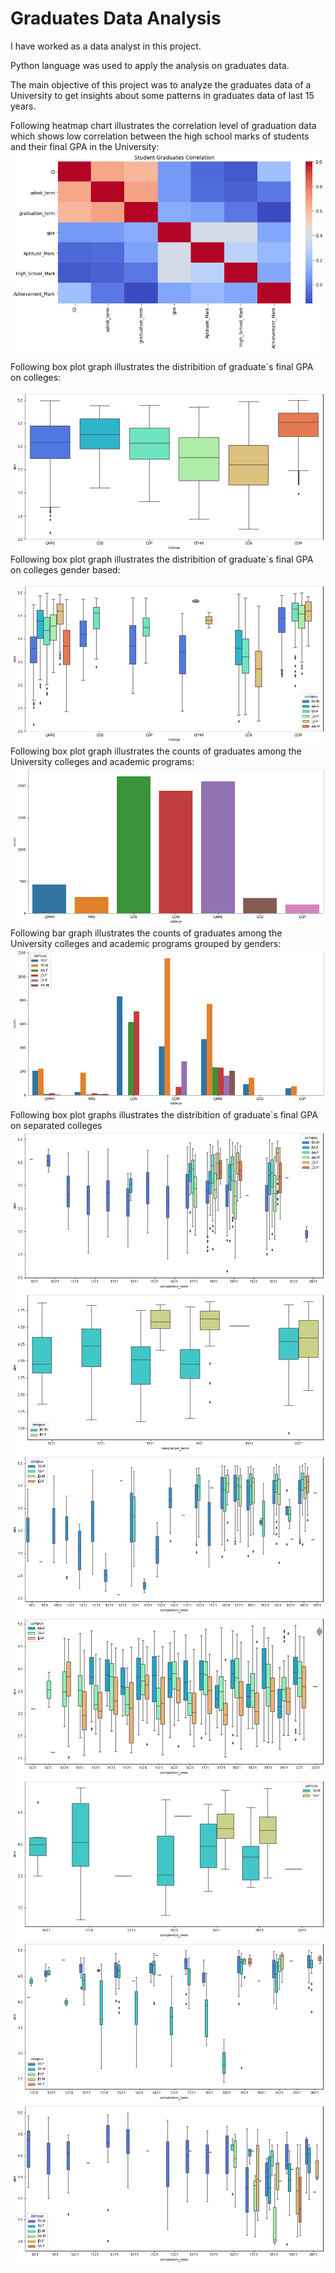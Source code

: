 # Graduates Data Analysis
I have worked as a data analyst in this project.

Python language was used to apply the analysis on graduates data.

The main objective of this project was to analyze the graduates data of a University to get insights about some patterns in graduates data of last 15 years.

Following heatmap chart illustrates the correlation level of graduation data which shows low correlation between the high school marks of students and their final GPA in the University:
![Sample Graph](https://github.com/mutawakel-oss/Graduates_Data_Analysis/blob/main/Correlation%20Heat%20Map%20Diagram.png)

Following box plot graph illustrates the distribition of graduate`s final GPA on colleges:

![Sample Graph](https://github.com/mutawakel-oss/Graduates_Data_Analysis/blob/main/GPA%20Box%20Plot_All.png)
Following box plot graph illustrates the distribition of graduate`s final GPA on colleges gender based:

![Sample Graph](https://github.com/mutawakel-oss/Graduates_Data_Analysis/blob/main/GPA%20Box%20Plot_All_Campus_Wise.png)
Following box plot graph illustrates the counts of graduates among the University colleges and academic programs:
![Sample Graph](https://github.com/mutawakel-oss/Graduates_Data_Analysis/blob/main/Graduate%20Counts_All.png)
Following bar graph illustrates the counts of graduates among the University colleges and academic programs grouped by genders:
![Sample Graph](https://github.com/mutawakel-oss/Graduates_Data_Analysis/blob/main/Graduate%20Counts_All_Campus_Wise.png)
Following box plot graphs illustrates the distribition of graduate`s final GPA on separated colleges
![Sample Graph](https://github.com/mutawakel-oss/Graduates_Data_Analysis/blob/main/Graduates%20GPA%20Distirbution%20CAMS.png)
![Sample Graph](https://github.com/mutawakel-oss/Graduates_Data_Analysis/blob/main/Graduates%20GPA%20Distirbution%20COD.png)
![Sample Graph](https://github.com/mutawakel-oss/Graduates_Data_Analysis/blob/main/Graduates%20GPA%20Distirbution%20COM.png)
![Sample Graph](https://github.com/mutawakel-oss/Graduates_Data_Analysis/blob/main/Graduates%20GPA%20Distirbution%20CON.png)
![Sample Graph](https://github.com/mutawakel-oss/Graduates_Data_Analysis/blob/main/Graduates%20GPA%20Distirbution%20COP.png)
![Sample Graph](https://github.com/mutawakel-oss/Graduates_Data_Analysis/blob/main/Graduates%20GPA%20Distirbution%20CPHHI.png)
![Sample Graph](https://github.com/mutawakel-oss/Graduates_Data_Analysis/blob/main/Graduates%20GPA%20Distirbution%20MME.png)
